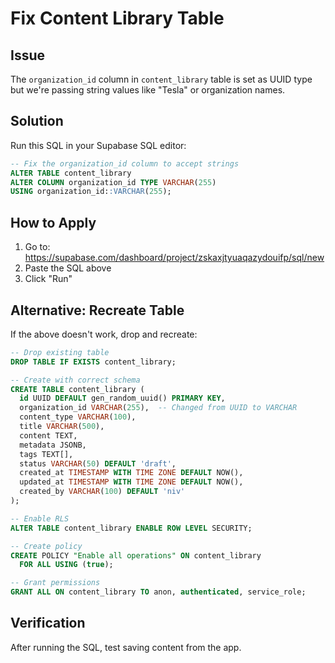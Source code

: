 # Fix Content Library Table

## Issue
The `organization_id` column in `content_library` table is set as UUID type but we're passing string values like "Tesla" or organization names.

## Solution
Run this SQL in your Supabase SQL editor:

```sql
-- Fix the organization_id column to accept strings
ALTER TABLE content_library
ALTER COLUMN organization_id TYPE VARCHAR(255)
USING organization_id::VARCHAR(255);
```

## How to Apply
1. Go to: https://supabase.com/dashboard/project/zskaxjtyuaqazydouifp/sql/new
2. Paste the SQL above
3. Click "Run"

## Alternative: Recreate Table
If the above doesn't work, drop and recreate:

```sql
-- Drop existing table
DROP TABLE IF EXISTS content_library;

-- Create with correct schema
CREATE TABLE content_library (
  id UUID DEFAULT gen_random_uuid() PRIMARY KEY,
  organization_id VARCHAR(255),  -- Changed from UUID to VARCHAR
  content_type VARCHAR(100),
  title VARCHAR(500),
  content TEXT,
  metadata JSONB,
  tags TEXT[],
  status VARCHAR(50) DEFAULT 'draft',
  created_at TIMESTAMP WITH TIME ZONE DEFAULT NOW(),
  updated_at TIMESTAMP WITH TIME ZONE DEFAULT NOW(),
  created_by VARCHAR(100) DEFAULT 'niv'
);

-- Enable RLS
ALTER TABLE content_library ENABLE ROW LEVEL SECURITY;

-- Create policy
CREATE POLICY "Enable all operations" ON content_library
  FOR ALL USING (true);

-- Grant permissions
GRANT ALL ON content_library TO anon, authenticated, service_role;
```

## Verification
After running the SQL, test saving content from the app.